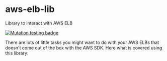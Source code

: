 # aws-elb-lib
Library to interact with AWS ELB

[![Mutation testing badge](https://img.shields.io/endpoint?style=flat&url=https%3A%2F%2Fbadge-api.stryker-mutator.io%2Fapi%2Fgithub.com%2Fjeffreyfate%2Faws-elb-lib%2Fmaster)](https://stryker-mutator.github.io)

There are lots of little tasks you might want to do with your AWS ELBs that doesn't come out of the box with the AWS SDK. Here what is covered using this library:

